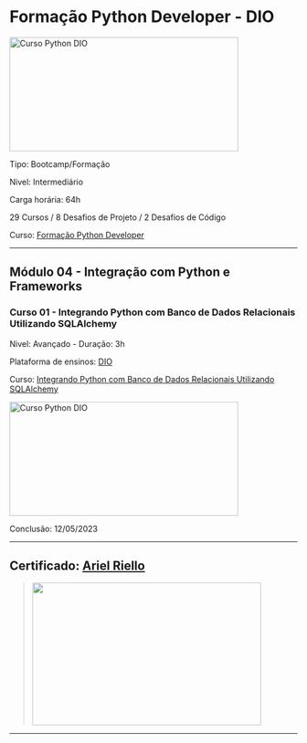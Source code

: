 # **Formação Python Developer - DIO**

<img src="https://hermes.dio.me/tracks/cover/ac0e208f-9ab9-471d-84ae-0107cfd2156a.png" alt="Curso Python DIO" width="400" height="200">

Tipo: Bootcamp/Formação

Nivel: Intermediário

Carga horária: 64h

29 Cursos / 8 Desafios de Projeto / 2 Desafios de Código

Curso: [Formação Python Developer](https://web.dio.me/track/formacao-python-developer)

---
## **Módulo 04 - Integração com Python e Frameworks**
### **Curso 01 - Integrando Python com Banco de Dados Relacionais Utilizando SQLAlchemy**

Nivel: Avançado - Duração: 3h

Plataforma de ensinos: [DIO](www.dio.me)

Curso: [Integrando Python com Banco de Dados Relacionais Utilizando SQLAlchemy](https://web.dio.me/course/integrando-python-com-banco-de-dados-relacionais-utilizando-sqlalchemy/learning/de0b15d6-f089-40b7-9aed-70d866cb0380?back=/track/formacao-python-developer&tab=undefined&moduleId=undefined)

<img src="https://hermes.dio.me/courses/cover/e9f9ba3f-9366-43d7-b344-5ba280fbcaba_cover.png" alt="Curso Python DIO" width="400" height="200">


Conclusão: 12/05/2023

---
## Certificado: [Ariel Riello](https://www.dio.me/certificate/47188E16/share)
>
><img src="https://hermes.digitalinnovation.one/certificates/cover/47188E16.jpg" width="400" height="250">
---